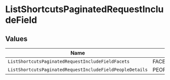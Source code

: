 # ListShortcutsPaginatedRequestIncludeField


## Values

| Name                                                     | Value                                                    |
| -------------------------------------------------------- | -------------------------------------------------------- |
| `ListShortcutsPaginatedRequestIncludeFieldFacets`        | FACETS                                                   |
| `ListShortcutsPaginatedRequestIncludeFieldPeopleDetails` | PEOPLE_DETAILS                                           |